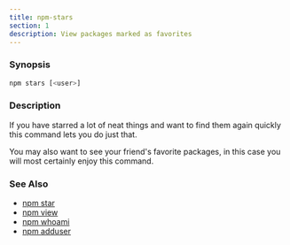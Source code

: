 ```yaml
---
title: npm-stars
section: 1
description: View packages marked as favorites
---
```


### Synopsis
```bash
npm stars [<user>]
```

### Description

If you have starred a lot of neat things and want to find them again
quickly this command lets you do just that.

You may also want to see your friend's favorite packages, in this case
you will most certainly enjoy this command.

### See Also

* [npm star](/cli-commands/npm-star)
* [npm view](/cli-commands/npm-view)
* [npm whoami](/cli-commands/npm-whoami)
* [npm adduser](/cli-commands/npm-adduser)

